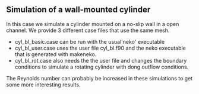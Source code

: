 ## Simulation of a wall-mounted cylinder
In this case we simulate a cylinder mounted on a no-slip wall in a open channel. We provide 3 different case files that use the same mesh.

* cyl_bl_basic.case can be run with the usual'neko' executable
* cyl_bl_user.case uses the user file cyl_bl.f90 and the neko executable that is generated with makeneko.
* cyl_bl_rot.case also needs the the user file and changes the boundary conditions to simulate a rotating cylinder with dong outflow conditions.

The Reynolds number can probably be increased in these simulations to get some more interesting results.
